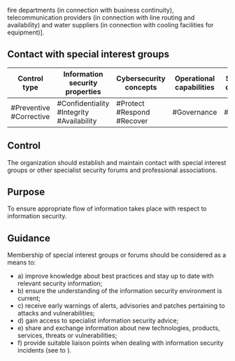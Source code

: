 fire  departments  (in connection with business continuity), telecommunication providers (in connection with line routing and availability) and water suppliers (in connection with cooling facilities for equipment)].
##  Contact with special interest groups
| Control type            | Information security properties           | Cybersecurity concepts     | Operational capabilities   | Security domains   |
|-------------------------|-------------------------------------------|----------------------------|----------------------------|--------------------|
| #Preventive #Corrective | #Confidentiality #Integrity #Availability | #Protect #Respond #Recover | #Governance                | #Defence           |
## Control
The organization should establish and maintain contact with special interest groups or other specialist security forums and professional associations.
## Purpose
To ensure appropriate flow of information takes place with respect to information security.
## Guidance
Membership of special interest groups or forums should be considered as a means to:
- a) improve knowledge about best practices and stay up to date with relevant security information;
- b) ensure the understanding of the information security environment is current;
- c) receive early warnings of alerts, advisories and patches pertaining to attacks and vulnerabilities;
- d) gain access to specialist information security advice;
- e) share and exchange information about new technologies, products, services, threats or vulnerabilities;
- f) provide suitable liaison points when dealing with information security incidents (see  to ).
